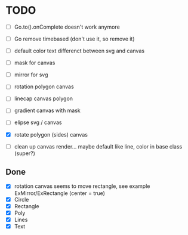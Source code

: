 # TODO


- [ ] Go.to().onComplete doesn't work anymore
- [ ] Go remove timebased (don't use it, so remove it)

- [ ] default color text differenct between svg and canvas
- [ ] mask for canvas
- [ ] mirror for svg
- [ ] rotation polygon canvas
- [ ] linecap canvas polygon
- [ ] gradient canvas with mask
- [ ] elipse svg / canvas
- [x] rotate polygon (sides) canvas
- [ ] clean up canvas render... maybe default like line, color in base class (super?)

## Done

- [x] rotation canvas seems to move rectangle, see example ExMirror/ExRectangle (center = true)
- [x] Circle
- [x] Rectangle
- [x] Poly
- [x] Lines
- [x] Text
